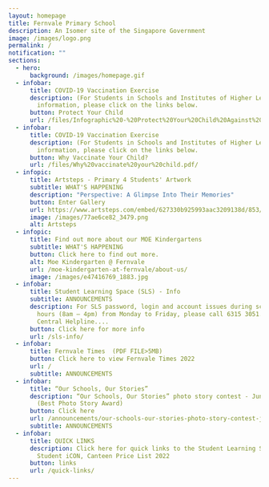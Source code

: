 ```yaml
---
layout: homepage
title: Fernvale Primary School
description: An Isomer site of the Singapore Government
image: /images/logo.png
permalink: /
notification: ""
sections:
  - hero:
      background: /images/homepage.gif
  - infobar:
      title: COVID-19 Vaccination Exercise
      description: (For Students in Schools and Institutes of Higher Learning.) For
        information, please click on the links below.
      button: Protect Your Child
      url: /files/Infographic%20-%20Protect%20Your%20Child%20Against%20COVID-19.pdf/
  - infobar:
      title: COVID-19 Vaccination Exercise
      description: (For Students in Schools and Institutes of Higher Learning.) For
        information, please click on the links below.
      button: Why Vaccinate Your Child?
      url: /files/Why%20vaccinate%20your%20child.pdf/
  - infopic:
      title: Artsteps - Primary 4 Students' Artwork
      subtitle: WHAT'S HAPPENING
      description: "Perspective: A Glimpse Into Their Memories"
      button: Enter Gallery
      url: https://www.artsteps.com/embed/627330b925993aac3209138d/853/480
      image: /images/77ae6ce82_3479.png
      alt: Artsteps
  - infopic:
      title: Find out more about our MOE Kindergartens
      subtitle: WHAT'S HAPPENING
      button: Click here to find out more.
      alt: Moe Kindergarten @ Fernvale
      url: /moe-kindergarten-at-fernvale/about-us/
      image: /images/e47416769_1883.jpg
  - infobar:
      title: Student Learning Space (SLS) - Info
      subtitle: ANNOUNCEMENTS
      description: For SLS password, login and account issues during school operating
        hours (8am – 4pm) from Monday to Friday, please call 6315 3051. The SLS
        Central Helpline....
      button: Click here for more info
      url: /sls-info/
  - infobar:
      title: Fernvale Times  (PDF FILE>5MB)
      button: Click here to view Fernvale Times 2022
      url: /
      subtitle: ANNOUNCEMENTS
  - infobar:
      title: “Our Schools, Our Stories”
      description: “Our Schools, Our Stories” photo story contest - Junior Category
        (Best Photo Story Award)
      button: Click here
      url: /announcements/our-schools-our-stories-photo-story-contest-junior-category-best-photo-story-award/
      subtitle: ANNOUNCEMENTS
  - infobar:
      title: QUICK LINKS
      description: Click here for quick links to the Student Learning Space (SLS),
        Student iCON, Canteen Price List 2022
      button: links
      url: /quick-links/
---
```

